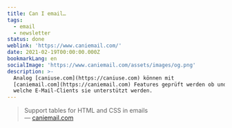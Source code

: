 ```yaml
---
title: Can I email…
tags:
  - email
  - newsletter
status: done
weblink: 'https://www.caniemail.com/'
date: 2021-02-19T00:00:00.000Z
bookmarkLang: en
socialImage: 'https://www.caniemail.com/assets/images/og.png'
description: >-
  Analog [caniuse.com](https://caniuse.com) können mit
  [caniemail.com](https://caniemail.com) Features geprüft werden ob und durch
  welche E-Mail-Clients sie unterstützt werden.
---
```

<blockquote>Support tables for HTML and CSS in emails<footer>— <a href="https://www.caniemail.com/">caniemail.com</a></footer></blockquote>
